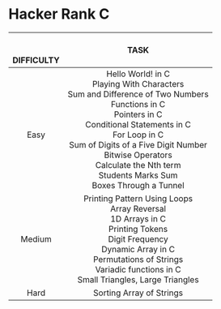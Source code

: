 # Hacker Rank C

| <br /><br />DIFFICULTY<br /> |                                                                                                                                                               TASK                                                                                                                                                               |
| :--------------------------: | :-------------------------------------------------------------------------------------------------------------------------------------------------------------------------------------------------------------------------------------------------------------------------------------------------------------------------------: |
|          <br />Easy          | Hello World! in C<br />Playing With Characters<br />Sum and Difference of Two Numbers<br />Functions in C<br />Pointers in C<br />Conditional Statements in C<br />For Loop in C<br />Sum of Digits of a Five Digit Number<br />Bitwise Operators<br />Calculate the Nth term<br />Students Marks Sum<br />Boxes Through a Tunnel |
|            Medium            |                                              Printing Pattern Using Loops<br />Array Reversal<br />1D Arrays in C<br />Printing Tokens<br />Digit Frequency<br />Dynamic Array in C<br />Permutations of Strings<br />Variadic functions in C<br />Small Triangles, Large Triangles                                              |
|             Hard             |                                                                                                                                                     Sorting Array of Strings                                                                                                                                                     |
